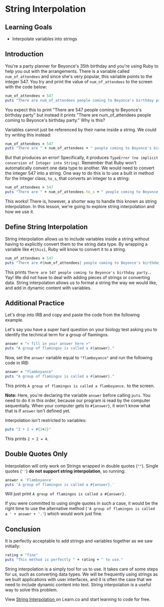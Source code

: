 # String Interpolation

## Learning Goals

- Interpolate variables into strings

## Introduction

You're a party planner for Beyonce's 35th birthday and you're using Ruby to help
you out with the arrangements. There is a variable called `num_of_attendees` and
since she's very popular, this variable points to the integer 547. You try and
print the value of `num_of_attendees` to the screen with the code below:

```ruby
num_of_attendees = 547
puts "There are num_of_attendees people coming to Beyonce's birthday party."
```

You expect this to print "There are 547 people coming to Beyonce's birthday
party" but instead it prints "There are num_of_attendees people coming to
Beyonce's birthday party." Why is this?

Variables cannot just be referenced by their name inside a string. We could
try writing this instead:

```ruby
num_of_attendees = 547
puts "There are " + num_of_attendees + " people coming to Beyonce's birthday party."
```

But that produces an error! Specifically, it produces `TypeError (no implicit conversion of Integer into String)`. Remember that Ruby won't automatically
convert one data type to another. We would need to convert the integer 547 into
a string. One way to do this is to use a built in method for the Integer class,
`to_s`, that converts an integer to a string:

```ruby
num_of_attendees = 547
puts "There are " + num_of_attendees.to_s + " people coming to Beyonce's birthday party."
```

This works! There is, however, a shorter way to handle this known as
string interpolation. In this lesson, we're going to explore string
interpolation and how we use it.

## Define String Interpolation

String interpolation allows us to include variables inside a string without
having to explicitly convert them to the string data type. By wrapping a
variable like `#{this}`, Ruby will know to convert it to a string.

```ruby
num_of_attendees = 547
puts "There are #{num_of_attendees} people coming to Beyonce's birthday party."
```

This prints `There are 547 people coming to Beyonce's birthday party.`. Yay!
We did not have to deal with adding pieces of strings or converting data. String
interpolation allows us to format a string the way we would like, and add in
dynamic content with variables.

## Additional Practice

Let's drop into IRB and copy and paste the code from the following example.

Let's say you have a super hard question on your biology test asking you to
identify the technical term for a group of flamingos.

```ruby
answer = "< fill in your answer here >"
puts "A group of flamingos is called a #{answer}."
```

Now, set the `answer` variable equal to `"flamboyance"` and run the following
code in IRB:

```ruby
answer = "flamboyance"
puts "A group of flamingos is called a #{answer}."
```

This prints `A group of flamingos is called a flamboyance.` to the screen.

**Note:** Here, you're declaring the variable `answer` before calling `puts`.
You need to do it in this order, because our program is read by the computer
sequentially. When your computer gets to `#{answer}`, it won't know what that is
if `answer` isn't defined yet.

Interpolation isn't restricted to variables:

```ruby
puts "2 + 2 = #{2+2}"
```

This prints `2 + 2 = 4`.

## Double Quotes Only

Interpolation will only work on Strings wrapped in double quotes (`""`). Single
quotes (`''`) **do not support string interpolation**, so running:

```ruby
answer = 'Flamboyance'
puts 'A group of flamingos is called a #{answer}.'
```

Will just print `A group of flamingos is called a #{answer}.`

If you were committed to using single quotes in such a case, it would be the
right time to use the alternative method (`'A group of flamingos is called a ' + answer + '.'`) which would work just fine.

## Conclusion

It is perfectly acceptable to add strings and variables together as
we saw initially:

```ruby
rating = "fine"
puts "This method is perfectly " + rating + " to use."
```

String interpolation is a simply tool for us to use. It takes care of some steps
for us, such as converting data types. We will be frequently using strings as we
built applications with user interfaces, and it is often the case that we need
to include dynamic content into text. String interpolation is a useful way to
solve this problem.

<p class='util--hide'>View <a href='https://learn.co/lessons/interpolation-readme'>String Interpolation </a> on Learn.co and start learning to code for free.</p>
